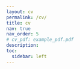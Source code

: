 ```yaml
---
layout: cv
permalink: /cv/
title: cv
nav: true
nav_order: 5
# cv_pdf: example_pdf.pdf
description: 
toc:
  sidebar: left
---
```


